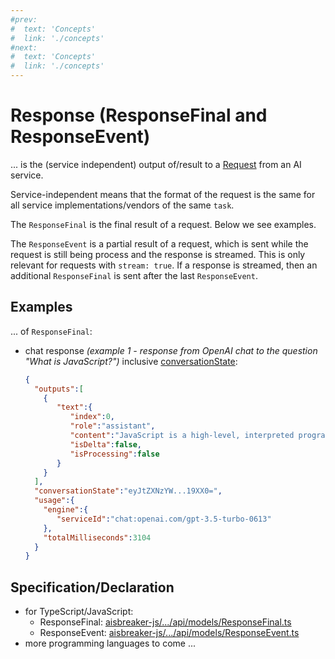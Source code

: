 ```yaml
---
#prev:
#  text: 'Concepts'
#  link: './concepts'
#next:
#  text: 'Concepts'
#  link: './concepts'
---
```



Response (ResponseFinal and ResponseEvent)
==========================================
... is the (service independent) output of/result to a [Request](./request) from an AI service.

Service-independent means that the format of the request is the same for all service implementations/vendors of the same `task`.

The `ResponseFinal` is the final result of a request. Below we see examples.

The `ResponseEvent` is a partial result of a request, which is sent while the request is still being process and the response is streamed. This is only relevant for requests with `stream: true`. If a response is streamed, then an additional `ResponseFinal` is sent after the last `ResponseEvent`.

Examples
--------
... of `ResponseFinal`:

- chat response *(example 1 - response from OpenAI chat to the question "What is JavaScript?")* inclusive [conversationState](conversation-state):
  ```json
  {
    "outputs":[
      {
         "text":{
            "index":0,
            "role":"assistant",
            "content":"JavaScript is a high-level, interpreted programming language that is primarily used to add interactivity and dynamic features to websites. It allows developers to create scripts that can be embedded in HTML and executed by web browsers. JavaScript is known for its versatility and is commonly used for tasks such as validating user input, modifying webpage content on-the-fly, creating animations, handling events, and making asynchronous requests to servers.",
            "isDelta":false,
            "isProcessing":false
         }
      }
    ],
    "conversationState":"eyJtZXNzYW...19XX0=",
    "usage":{
      "engine":{
         "serviceId":"chat:openai.com/gpt-3.5-turbo-0613"
      },
      "totalMilliseconds":3104
    }
  }
  ```


Specification/Declaration
-------------------------
- for TypeScript/JavaScript:
  - ResponseFinal: [aisbreaker-js/.../api/models/ResponseFinal.ts](https://github.com/aisbreaker/aisbreaker-js/blob/develop/packages/aisbreaker-api-js/src/api/models/ResponseFinal.ts)
  - ResponseEvent: [aisbreaker-js/.../api/models/ResponseEvent.ts](https://github.com/aisbreaker/aisbreaker-js/blob/develop/packages/aisbreaker-api-js/src/api/models/ResponseEvent.ts)
- more programming languages to come ...
